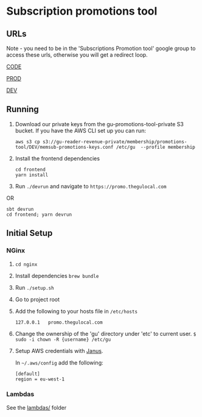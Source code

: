 # Subscription promotions tool

## URLs
Note - you need to be in the 'Subscriptions Promotion tool' google group to access these urls, otherwise you will get a redirect loop.

[CODE](https://promo.code.memsub-promotions.gutools.co.uk)

[PROD](https://memsub-promotions.gutools.co.uk/)

[DEV](https://promo.thegulocal.com/)

## Running

1. Download our private keys from the gu-promotions-tool-private S3 bucket. If you have the AWS CLI set up you can run:
   ```
   aws s3 cp s3://gu-reader-revenue-private/membership/promotions-tool/DEV/memsub-promotions-keys.conf /etc/gu  --profile membership
   ```

1. Install the frontend dependencies
    ```
    cd frontend
    yarn install
    ```

1. Run ``` ./devrun ``` and navigate to ```https://promo.thegulocal.com```

OR

```
sbt devrun
cd frontend; yarn devrun
```


## Initial Setup

### NGinx
1. `cd nginx`
1. Install dependencies `brew bundle`
2. Run `./setup.sh`

1. Go to project root
1. Add the following to your hosts file in `/etc/hosts`

   ```
   127.0.0.1   promo.thegulocal.com
   ```
1. Change the ownership of the 'gu' directory under 'etc' to current user.
   `$ sudo -i chown -R {username} /etc/gu`

1. Setup AWS credentials with [Janus](https://janus.gutools.co.uk/).

   In `~/.aws/config` add the following:

   ```
   [default]
   region = eu-west-1
   ```

### Lambdas

See the [lambdas/](lambdas/) folder
   

